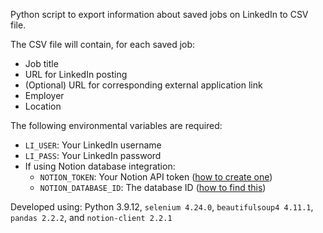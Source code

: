 Python script to export information about saved jobs on LinkedIn to CSV file.

The CSV file will contain, for each saved job:
- Job title
- URL for LinkedIn posting
- (Optional) URL for corresponding external application link
- Employer
- Location

The following environmental variables are required:
-  `LI_USER`: Your LinkedIn username
-  `LI_PASS`: Your LinkedIn password
- If using Notion database integration:
    - `NOTION_TOKEN`: Your Notion API token ([how to create one](https://developers.notion.com/reference/create-a-token))
    - `NOTION_DATABASE_ID`: The database ID ([how to find this](https://developers.notion.com/reference/retrieve-a-database))

Developed using: Python 3.9.12, `selenium 4.24.0`, `beautifulsoup4 4.11.1`, `pandas 2.2.2`, and `notion-client 2.2.1`
